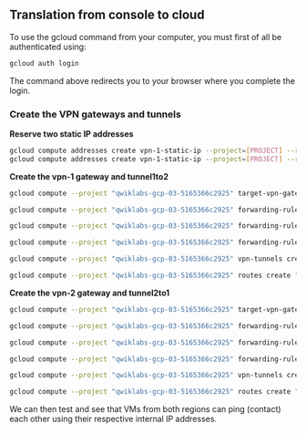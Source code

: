## Translation from console to cloud

To use the gcloud command from your computer, you must first of all be authenticated using:

```bash
gcloud auth login
```

The command above redirects you to your browser where you complete the login.

### Create the VPN gateways and tunnels

**Reserve two static IP addresses**

```bash
gcloud compute addresses create vpn-1-static-ip --project=[PROJECT] --region=us-central1
gcloud compute addresses create vpn-1-static-ip --project=[PROJECT] --region=europe-west1
```

**Create the vpn-1 gateway and tunnel1to2**

```bash
gcloud compute --project "qwiklabs-gcp-03-5165366c2925" target-vpn-gateways create "vpn-1" --region "us-central1" --network "vpn-network-1"

gcloud compute --project "qwiklabs-gcp-03-5165366c2925" forwarding-rules create "vpn-1-rule-esp" --region "us-central1" --address "34.121.163.93" --ip-protocol "ESP" --target-vpn-gateway "vpn-1"

gcloud compute --project "qwiklabs-gcp-03-5165366c2925" forwarding-rules create "vpn-1-rule-udp500" --region "us-central1" --address "34.121.163.93" --ip-protocol "UDP" --ports "500" --target-vpn-gateway "vpn-1"

gcloud compute --project "qwiklabs-gcp-03-5165366c2925" forwarding-rules create "vpn-1-rule-udp4500" --region "us-central1" --address "34.121.163.93" --ip-protocol "UDP" --ports "4500" --target-vpn-gateway "vpn-1"

gcloud compute --project "qwiklabs-gcp-03-5165366c2925" vpn-tunnels create "tunnel1to2" --region "us-central1" --peer-address "34.78.91.125" --shared-secret "gcprocks" --ike-version "2" --local-traffic-selector "0.0.0.0/0" --target-vpn-gateway "vpn-1"

gcloud compute --project "qwiklabs-gcp-03-5165366c2925" routes create "tunnel1to2-route-1" --network "vpn-network-1" --next-hop-vpn-tunnel "tunnel1to2" --next-hop-vpn-tunnel-region "us-central1" --destination-range "10.1.3.0/24"
```

**Create the vpn-2 gateway and tunnel2to1**

```bash
gcloud compute --project "qwiklabs-gcp-03-5165366c2925" target-vpn-gateways create "vpn-2" --region "europe-west1" --network "vpn-network-2"

gcloud compute --project "qwiklabs-gcp-03-5165366c2925" forwarding-rules create "vpn-2-rule-esp" --region "europe-west1" --address "34.78.91.125" --ip-protocol "ESP" --target-vpn-gateway "vpn-2"

gcloud compute --project "qwiklabs-gcp-03-5165366c2925" forwarding-rules create "vpn-2-rule-udp500" --region "europe-west1" --address "34.78.91.125" --ip-protocol "UDP" --ports "500" --target-vpn-gateway "vpn-2"

gcloud compute --project "qwiklabs-gcp-03-5165366c2925" forwarding-rules create "vpn-2-rule-udp4500" --region "europe-west1" --address "34.78.91.125" --ip-protocol "UDP" --ports "4500" --target-vpn-gateway "vpn-2"

gcloud compute --project "qwiklabs-gcp-03-5165366c2925" vpn-tunnels create "tunnel2to1" --region "europe-west1" --peer-address "34.121.163.93" --shared-secret "gcprocks" --ike-version "2" --local-traffic-selector "0.0.0.0/0" --target-vpn-gateway "vpn-2"

gcloud compute --project "qwiklabs-gcp-03-5165366c2925" routes create "tunnel2to1-route-1" --network "vpn-network-2" --next-hop-vpn-tunnel "tunnel2to1" --next-hop-vpn-tunnel-region "europe-west1" --destination-range "10.5.4.0/24"
```

We can then test and see that VMs from both regions can ping (contact) each other using their respective internal IP addresses.